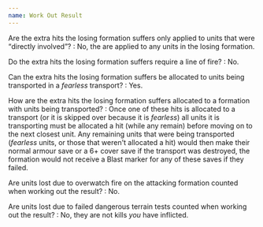 ```yaml
---
name: Work Out Result
---
```

Are the extra hits the losing formation suffers only applied to units that were <q>directly involved</q>?
: No, the are applied to any units in the losing formation.

Do the extra hits the losing formation suffers require a line of fire?
: No.

Can the extra hits the losing formation suffers be allocated to units being transported in a _fearless_ transport?
: Yes.

How are the extra hits the losing formation suffers allocated to a formation with units being transported?
: Once one of these hits is allocated to a transport (or it is skipped over because it is _fearless_) all units it is transporting must be allocated a hit (while any remain) before moving on to the next closest unit. Any remaining units that were being transported (_fearless_ units, or those that weren't allocated a hit) would then make their normal armour save or a 6+ cover save if the transport was destroyed, the formation would not receive a Blast marker for any of these saves if they failed.

Are units lost due to overwatch fire on the attacking formation counted when working out the result?
: No.

Are units lost due to failed dangerous terrain tests counted when working out the result?
: No, they are not kills _you_ have inflicted.